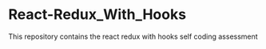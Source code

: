 # React-Redux_With_Hooks
This repository contains the react redux with hooks self coding assessment 
